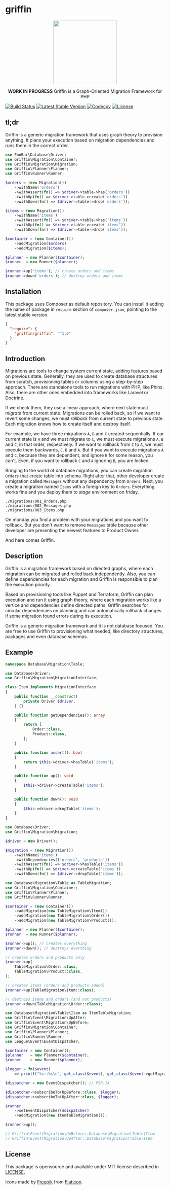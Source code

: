 # griffin

<div>
  <p align="center"><img src="https://raw.githubusercontent.com/griffin-php/griffin/main/icon.svg" width="200"></p>
  <p align="center"><b>WORK IN PROGRESS</b> Griffin is a Graph-Oriented Migration Framework for PHP</div>
</div>

[![Build Status](https://github.com/griffin-php/griffin/actions/workflows/test.yml/badge.svg?branch=main)](https://github.com/griffin-php/griffin/actions/workflows/test.yml?query=branch%3Amain)
[![Latest Stable Version](https://poser.pugx.org/griffin/griffin/v/stable?format=flat)](https://packagist.org/packages/griffin/griffin)
[![Codecov](https://codecov.io/gh/griffin-php/griffin/branch/main/graph/badge.svg)](https://codecov.io/gh/griffin-php/griffin)
[![License](https://poser.pugx.org/griffin/griffin/license?format=flat)](https://packagist.org/packages/griffin/griffin)

## tl;dr

Griffin is a generic migration framework that uses graph theory to provision
anything. It plans your execution based on migration dependencies and runs them
in the correct order.

```php
use FooBar\Database\Driver;
use Griffin\Migration\Container;
use Griffin\Migration\Migration;
use Griffin\Planner\Planner;
use Griffin\Runner\Runner;

$orders = (new Migration())
    ->withName('orders')
    ->withAssert(fn() => $driver->table->has('orders'))
    ->withUp(fn() => $driver->table->create('orders'))
    ->withDown(fn() => $driver->table->drop('orders'));

$items = (new Migration())
    ->withName('items')
    ->withAssert(fn() => $driver->table->has('items'))
    ->withUp(fn() => $driver->table->create('items'))
    ->withDown(fn() => $driver->table->drop('items'));

$container = (new Container())
    ->addMigration($orders)
    ->addMigration($items);

$planner = new Planner($container);
$runner  = new Runner($planner);

$runner->up('items'); // create orders and items
$runner->down('orders'); // destroy orders and items
```

## Installation

This package uses Composer as default repository. You can install it adding the
name of package in `require` section of `composer.json`, pointing to the latest
stable version.

```json
{
  "require": {
    "griffin/griffin": "^1.0"
  }
}
```

## Introduction

Migrations are tools to change system current state, adding features based on
previous state. Generally, they are used to create database structures from
scratch, provisioning tables or columns using a step-by-step approach. There are
standalone tools to run migrations with PHP, like Phinx. Also, there are other
ones embedded into frameworks like Laravel or Doctrine.

If we check them, they use a linear approach, where next state must *migrate*
from current state. Migrations can be rolled back, so if we want to revert some
changes, we must *rollback* from current state to previous state. Each migration
knows how to create itself and destroy itself.

For example, we have three migrations `A`, `B` and `C` created sequentially. If
our current state is `A` and we must migrate to `C`, we must execute migrations
`A`, `B` and `C`, in that order, respectively. If we want to rollback from `C`
to `A`, we must execute them backwards, `C`, `B` and `A`. But if you want to
execute migrations `A` and `C`, because they are dependent, and ignore `B` for
some reason, you can't. Even, if you want to rollback `C` and `A` ignoring `B`,
you are locked.

Bringing to the world of database migrations, you can create migration `Orders`
that create table into schema. Right after that, other developer create a
migration called `Messages` without any dependency from `Orders`. Next, you
create a migration named `Items` with a foreign key to `Orders`. Everything
works fine and you deploy them to *stage* environment on friday.

```
./migrations/001_Orders.php
./migrations/002_Messages.php
./migrations/003_Items.php
```

On monday you find a problem with your migrations and you want to rollback. But
you don't want to remove `Messages` table because other developer are presenting
the newest features to Product Owner.

And here comes Griffin.

## Description

Griffin is a migration framework based on directed graphs, where each migration
can be migrated and rolled back independently. Also, you can define dependencies
for each migration and Griffin is responsible to plan the execution priority.

Based on provisioning tools like Puppet and Terraform, Griffin can plan
execution and run it using graph theory, where each migration works like a
vertice and dependencies define directed paths. Griffin searches for circular
dependencies on planning and can automatically rollback changes if some
migration found errors during its execution.

Griffin is a generic migration framework and it is not database focused. You are
free to use Griffin to provisioning what needed, like directory structures,
packages and even database schemas.

## Example

```php
namespace Database\Migration\Table;

use Database\Driver;
use Griffin\Migration\MigrationInterface;

class Item implements MigrationInterface
{
    public function __construct(
        private Driver $driver,
    ) {}

    public function getDependencies(): array
    {
        return [
            Order::class,
            Product::class,
        ];
    }

    public function assert(): bool
    {
        return $this->driver->hasTable('items');
    }

    public function up(): void
    {
        $this->driver->createTable('items');
    }

    public function down(): void
    {
        $this->driver->dropTable('items');
    }
}
```

```php
use Database\Driver;
use Griffin\Migration\Migration;

$driver = new Driver();

$migration = (new Migration())
    ->withName('items')
    ->withDependencies(['orders', 'products'])
    ->withAssert(fn() => $driver->hasTable('items'))
    ->withUp(fn() => $driver->createTable('items'))
    ->withDown(fn() => $driver->dropTable('items'));
```

```php
use Database\Migration\Table as TableMigration;
use Griffin\Migration\Container;
use Griffin\Planner\Planner;
use Griffin\Runner\Runner;

$container = (new Container())
    ->addMigration(new TableMigration\Item())
    ->addMigration(new TableMigration\Order())
    ->addMigration(new TableMigration\Product());

$planner = new Planner($container);
$runner  = new Runner($planner);

$runner->up(); // creates everything
$runner->down(); // destroys everthing

// creates orders and products only
$runner->up(
    TableMigration\Order::class,
    TableMigration\Product::class,
);

// creates items (orders and products added)
$runner->up(TableMigration\Item::class);

// destroys items and orders (and not products)
$runner->down(TableMigration\Order::class);
```

```php
use Database\Migration\Table\Item as ItemTableMigration;
use Griffin\Event\Migration\UpAfter;
use Griffin\Event\Migration\UpBefore;
use Griffin\Migration\Container;
use Griffin\Planner\Planner;
use Griffin\Runner\Runner;
use League\Event\EventDispatcher;

$container = new Container();
$planner   = new Planner($container);
$runner    = new Runner($planner);

$logger = fn($event)
    => printf("%s::%s\n", get_class($event), get_class($event->getMigration()));

$dispatcher = new EventDispatcher(); // PSR-14

$dispatcher->subscribeTo(UpBefore::class, $logger);
$dispatcher->subscribeTo(UpAfter::class, $logger);

$runner
    ->setEventDispatcher($dispatcher)
    ->addMigration(new ItemTableMigration());

$runner->up();

// Griffin\Event\Migration\UpBefore::Database\Migration\Table\Item
// Griffin\Event\Migration\UpAfter::Database\Migration\Table\Item
```

## License

This package is opensource and available under MIT license described in
[LICENSE](https://github.com/griffin-php/griffin/blob/main/LICENSE).

Icons made by [Freepik](https://www.freepik.com) from
[Flaticon](https://www.flaticon.com).
